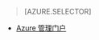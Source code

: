 > [AZURE.SELECTOR]
<!--- [Azure Portal](../articles/storage/storage-create-storage-account.md)-->
- [Azure 管理门户](/documentation/articles/storage-create-storage-account-classic-portal/)

<!---HONumber=Mooncake_0104_2016-->